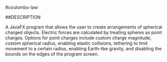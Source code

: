 #coulombs-law

##DESCRIPTION

A JavaFX program that allows the user to create arrangements of spherical charged objects.
Electric forces are calculated by treating spheres as point charges. Options for point charges include
custom charge magnitude, custom spherical radius, enabling elastic collisions,
tethering to limit movement to a certain radius, enabling Earth-like gravity, 
and disabling the bounds on the edges of the program screen.